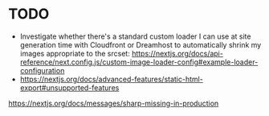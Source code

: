 # TODO

-   Investigate whether there's a standard custom loader I can use at site generation time with Cloudfront or Dreamhost
    to automatically shrink my images appropriate to the srcset:
    https://nextjs.org/docs/api-reference/next.config.js/custom-image-loader-config#example-loader-configuration
-   https://nextjs.org/docs/advanced-features/static-html-export#unsupported-features

https://nextjs.org/docs/messages/sharp-missing-in-production
